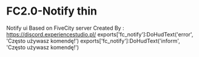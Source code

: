 # FC2.0-Notify thin
Notify ui Based on FiveCity server Created By : https://discord.experiencestudio.pl/
exports['fc_notify']:DoHudText('error', 'Często używasz komendę!') exports['fc_notify']:DoHudText('inform', 'Często używasz komendę!')
